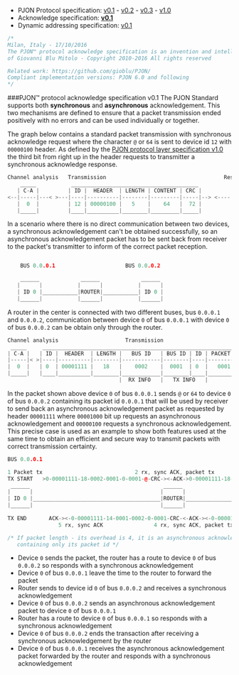 - PJON Protocol specification:
[v0.1](https://github.com/gioblu/PJON/blob/master/specification/PJON-protocol-specification-v0.1.md) - [v0.2](https://github.com/gioblu/PJON/blob/master/specification/PJON-protocol-specification-v0.2.md) - [v0.3](https://github.com/gioblu/PJON/blob/master/specification/PJON-protocol-specification-v0.3.md) - [v1.0](https://github.com/gioblu/PJON/blob/master/specification/PJON-protocol-specification-v1.0.md)
- Acknowledge specification: **[v0.1](https://github.com/gioblu/PJON/blob/master/specification/PJON-protocol-acknowledge-specification-v0.1.md)**
- Dynamic addressing specification: [v0.1](https://github.com/gioblu/PJON/blob/master/specification/PJON-dynamic-addressing-specification-v0.1.md)

```cpp
/*
Milan, Italy - 17/10/2016
The PJON™ protocol acknowledge specification is an invention and intellectual property
of Giovanni Blu Mitolo - Copyright 2010-2016 All rights reserved

Related work: https://github.com/gioblu/PJON/
Compliant implementation versions: PJON 6.0 and following
*/
```
###PJON™ protocol acknowledge specification v0.1
The PJON Standard supports both **synchronous** and **asynchronous** acknowledgement.
This two mechanisms are defined to ensure that a packet transmission ended positively with no errors and can be used individually or together.

The graph below contains a standard packet transmission with synchronous acknowledge request where the character `@` or `64` is sent to device id `12` with `00000100` header. As defined by the [PJON protocol layer specification v1.0](https://github.com/gioblu/PJON/blob/master/specification/PJON-protocol-specification-v1.0.md) the third bit from right up in the header requests to transmitter a synchronous acknowledge response.

```cpp  
Channel analysis   Transmission                                     Response
    _____           ________________________________________           _____
   | C-A |         | ID |  HEADER  | LENGTH | CONTENT | CRC |         | ACK |
<--|-----|---< >---|----|----------|--------|---------|-----|--> <----|-----|
   |  0  |         | 12 | 00000100 |   5    |    64   |  72 |         |  6  |
   |_____|         |____|__________|________|_________|_____|         |_____|
```

In a scenario where there is no direct communication between two devices, a synchronous acknowledgement can't be obtained successfully, so an asynchronous acknowledgement packet has to be sent back from receiver to the packet's transmitter to inform of the correct packet reception.

```cpp        

    BUS 0.0.0.1                      BUS 0.0.0.2

    ______             ______             ______
   |      |           |      |           |      |
   | ID 0 |___________|ROUTER|___________| ID 0 |
   |______|           |______|           |______|

```
A router in the center is connected with two different buses, bus `0.0.0.1` and `0.0.0.2`, communication between device `0` of bus `0.0.0.1` with device `0` of bus `0.0.0.2` can be obtain only through the router.
```cpp  
Channel analysis                     Transmission                                            Response
 _____     _______________________________________________________________________________     _____
| C-A |   | ID |  HEADER  | LENGTH |   BUS ID   | BUS ID | ID | PACKET ID | CONTENT | CRC |   | ACK |
|-----|< >|----|----------|--------|------------|--------|----|-----------|---------|-----|> <|-----|
|  0  |   | 0  | 00001111 |   18   |    0002    |  0001  | 0  |   0001    |   64    |     |   |  6  |
|_____|   |____|__________|________|____________|________|____|___________|_________|_____|   |_____|
                                   |  RX INFO   |   TX INFO   |           
```
In the packet shown above device `0` of bus `0.0.0.1` sends `@` or `64` to device `0` of bus `0.0.0.2` containing its packet id `0.0.0.1` that will be used by receiver to send back an asynchronous acknowledgement packet as requested by header `00001111` where `00001000` bit up requests an asynchronous acknowledgement and `00000100` requests a synchronous acknowledgement. This precise case is used as an example to show both features used at the same time to obtain an efficient and secure way to transmit packets with correct transmission certainty.

```cpp        
BUS 0.0.0.1                                                                                BUS 0.0.0.2

1 Packet tx                             2 rx, sync ACK, packet tx         3 rx, sync ACK, async ACK tx
TX START   >0-00001111-18-0002-0001-0-0001-@-CRC-><-ACK->0-00001111-18-0002-0001-0-0001-@-CRC-><-ACK-|
 ______                                          ______                                      ______  |
|      |                                        |      |                                    |      | |
| ID 0 |________________________________________|ROUTER|____________________________________| ID 0 | |
|______|                                        |______|                                    |______| |
                                                                                                     |
TX END       ACK-><-0-00001111-14-0001-0002-0-0001-CRC-<-ACK-><-0-00001111-14-0001-0002-0-0001-CRC-<-|
                5 rx, sync ACK                4 rx, sync ACK, packet tx

/* If packet length - its overhead is 4, it is an asynchronous acknowledgement packet
   containing only its packet id */
```
- Device `0` sends the packet, the router has a route to device `0` of bus `0.0.0.2` so responds with a synchronous acknowledgement
- Device `0` of bus `0.0.0.1` leave the time to the router to forward the packet
- Router sends to device id `0` of bus `0.0.0.2` and receives a synchronous acknowledgement
- Device `0` of bus `0.0.0.2` sends an asynchronous acknowledgement packet to device `0` of bus `0.0.0.1`
- Router has a route to device `0` of bus `0.0.0.1` so responds with a synchronous acknowledgement
- Device `0` of bus `0.0.0.2` ends the transaction after receiving a synchronous acknowledgement by the router
- Device `0` of bus `0.0.0.1` receives the asynchronous acknowledgement packet forwarded by the router and responds with a synchronous acknowledgement
